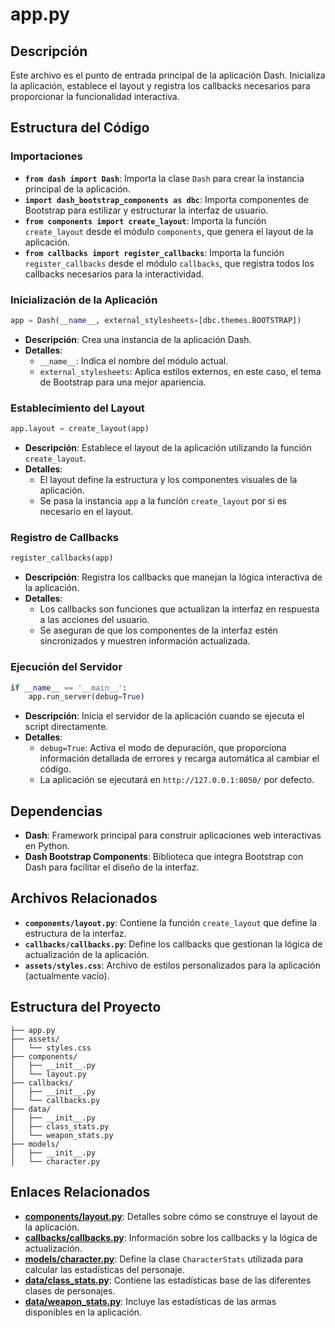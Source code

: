 # app.py

## Descripción

Este archivo es el punto de entrada principal de la aplicación Dash. Inicializa la aplicación, establece el layout y registra los callbacks necesarios para proporcionar la funcionalidad interactiva.

## Estructura del Código

### Importaciones

- **`from dash import Dash`**: Importa la clase `Dash` para crear la instancia principal de la aplicación.
- **`import dash_bootstrap_components as dbc`**: Importa componentes de Bootstrap para estilizar y estructurar la interfaz de usuario.
- **`from components import create_layout`**: Importa la función `create_layout` desde el módulo `components`, que genera el layout de la aplicación.
- **`from callbacks import register_callbacks`**: Importa la función `register_callbacks` desde el módulo `callbacks`, que registra todos los callbacks necesarios para la interactividad.

### Inicialización de la Aplicación

```python
app = Dash(__name__, external_stylesheets=[dbc.themes.BOOTSTRAP])
```

- **Descripción**: Crea una instancia de la aplicación Dash.
- **Detalles**:
  - `__name__`: Indica el nombre del módulo actual.
  - `external_stylesheets`: Aplica estilos externos, en este caso, el tema de Bootstrap para una mejor apariencia.

### Establecimiento del Layout

```python
app.layout = create_layout(app)
```

- **Descripción**: Establece el layout de la aplicación utilizando la función `create_layout`.
- **Detalles**:
  - El layout define la estructura y los componentes visuales de la aplicación.
  - Se pasa la instancia `app` a la función `create_layout` por si es necesario en el layout.

### Registro de Callbacks

```python
register_callbacks(app)
```

- **Descripción**: Registra los callbacks que manejan la lógica interactiva de la aplicación.
- **Detalles**:
  - Los callbacks son funciones que actualizan la interfaz en respuesta a las acciones del usuario.
  - Se aseguran de que los componentes de la interfaz estén sincronizados y muestren información actualizada.

### Ejecución del Servidor

```python
if __name__ == '__main__':
    app.run_server(debug=True)
```

- **Descripción**: Inicia el servidor de la aplicación cuando se ejecuta el script directamente.
- **Detalles**:
  - `debug=True`: Activa el modo de depuración, que proporciona información detallada de errores y recarga automática al cambiar el código.
  - La aplicación se ejecutará en `http://127.0.0.1:8050/` por defecto.

## Dependencias

- **Dash**: Framework principal para construir aplicaciones web interactivas en Python.
- **Dash Bootstrap Components**: Biblioteca que integra Bootstrap con Dash para facilitar el diseño de la interfaz.

## Archivos Relacionados

- **`components/layout.py`**: Contiene la función `create_layout` que define la estructura de la interfaz.
- **`callbacks/callbacks.py`**: Define los callbacks que gestionan la lógica de actualización de la aplicación.
- **`assets/styles.css`**: Archivo de estilos personalizados para la aplicación (actualmente vacío).

## Estructura del Proyecto

```
├── app.py
├── assets/
│   └── styles.css
├── components/
│   ├── __init__.py
│   └── layout.py
├── callbacks/
│   ├── __init__.py
│   └── callbacks.py
├── data/
│   ├── __init__.py
│   ├── class_stats.py
│   └── weapon_stats.py
├── models/
│   ├── __init__.py
│   └── character.py
```

## Enlaces Relacionados

- **[components/layout.py](components/layout.md)**: Detalles sobre cómo se construye el layout de la aplicación.
- **[callbacks/callbacks.py](callbacks/callbacks.md)**: Información sobre los callbacks y la lógica de actualización.
- **[models/character.py](models/character.md)**: Define la clase `CharacterStats` utilizada para calcular las estadísticas del personaje.
- **[data/class_stats.py](data/class_stats.md)**: Contiene las estadísticas base de las diferentes clases de personajes.
- **[data/weapon_stats.py](data/weapon_stats.md)**: Incluye las estadísticas de las armas disponibles en la aplicación.
